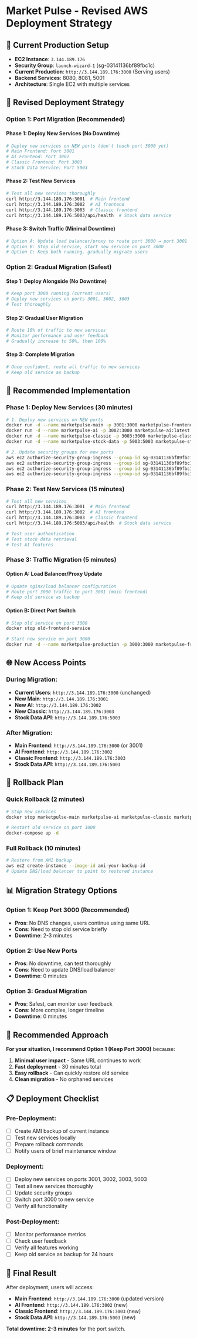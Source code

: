 # Market Pulse - Revised AWS Deployment Strategy

## 🎯 **Current Production Setup**
- **EC2 Instance**: `3.144.189.176`
- **Security Group**: `launch-wizard-1` (sg-03141136bf89fbc1c)
- **Current Production**: `http://3.144.189.176:3000` (Serving users)
- **Backend Services**: 8080, 8081, 5001
- **Architecture**: Single EC2 with multiple services

## 🚀 **Revised Deployment Strategy**

### **Option 1: Port Migration (Recommended)**

#### **Phase 1: Deploy New Services (No Downtime)**
```bash
# Deploy new services on NEW ports (don't touch port 3000 yet)
# Main Frontend: Port 3001
# AI Frontend: Port 3002  
# Classic Frontend: Port 3003
# Stock Data Service: Port 5003
```

#### **Phase 2: Test New Services**
```bash
# Test all new services thoroughly
curl http://3.144.189.176:3001  # Main frontend
curl http://3.144.189.176:3002  # AI frontend
curl http://3.144.189.176:3003  # Classic frontend
curl http://3.144.189.176:5003/api/health  # Stock data service
```

#### **Phase 3: Switch Traffic (Minimal Downtime)**
```bash
# Option A: Update load balancer/proxy to route port 3000 → port 3001
# Option B: Stop old service, start new service on port 3000
# Option C: Keep both running, gradually migrate users
```

### **Option 2: Gradual Migration (Safest)**

#### **Step 1: Deploy Alongside (No Downtime)**
```bash
# Keep port 3000 running (current users)
# Deploy new services on ports 3001, 3002, 3003
# Test thoroughly
```

#### **Step 2: Gradual User Migration**
```bash
# Route 10% of traffic to new services
# Monitor performance and user feedback
# Gradually increase to 50%, then 100%
```

#### **Step 3: Complete Migration**
```bash
# Once confident, route all traffic to new services
# Keep old service as backup
```

## 🔧 **Recommended Implementation**

### **Phase 1: Deploy New Services (30 minutes)**

```bash
# 1. Deploy new services on NEW ports
docker run -d --name marketpulse-main -p 3001:3000 marketpulse-frontend:latest
docker run -d --name marketpulse-ai -p 3002:3000 marketpulse-ai:latest  
docker run -d --name marketpulse-classic -p 3003:3000 marketpulse-classic:latest
docker run -d --name marketpulse-stock-data -p 5003:5003 marketpulse-stock-data:latest

# 2. Update security groups for new ports
aws ec2 authorize-security-group-ingress --group-id sg-03141136bf89fbc1c --protocol tcp --port 3001 --cidr 0.0.0.0/0
aws ec2 authorize-security-group-ingress --group-id sg-03141136bf89fbc1c --protocol tcp --port 3002 --cidr 0.0.0.0/0
aws ec2 authorize-security-group-ingress --group-id sg-03141136bf89fbc1c --protocol tcp --port 3003 --cidr 0.0.0.0/0
aws ec2 authorize-security-group-ingress --group-id sg-03141136bf89fbc1c --protocol tcp --port 5003 --cidr 0.0.0.0/0
```

### **Phase 2: Test New Services (15 minutes)**

```bash
# Test all new services
curl http://3.144.189.176:3001  # Main frontend
curl http://3.144.189.176:3002  # AI frontend  
curl http://3.144.189.176:3003  # Classic frontend
curl http://3.144.189.176:5003/api/health  # Stock data service

# Test user authentication
# Test stock data retrieval
# Test AI features
```

### **Phase 3: Traffic Migration (5 minutes)**

#### **Option A: Load Balancer/Proxy Update**
```bash
# Update nginx/load balancer configuration
# Route port 3000 traffic to port 3001 (main frontend)
# Keep old service as backup
```

#### **Option B: Direct Port Switch**
```bash
# Stop old service on port 3000
docker stop old-frontend-service

# Start new service on port 3000
docker run -d --name marketpulse-production -p 3000:3000 marketpulse-frontend:latest
```

## 🌐 **New Access Points**

### **During Migration:**
- **Current Users**: `http://3.144.189.176:3000` (unchanged)
- **New Main**: `http://3.144.189.176:3001`
- **New AI**: `http://3.144.189.176:3002`
- **New Classic**: `http://3.144.189.176:3003`
- **Stock Data API**: `http://3.144.189.176:5003`

### **After Migration:**
- **Main Frontend**: `http://3.144.189.176:3000` (or 3001)
- **AI Frontend**: `http://3.144.189.176:3002`
- **Classic Frontend**: `http://3.144.189.176:3003`
- **Stock Data API**: `http://3.144.189.176:5003`

## 🔄 **Rollback Plan**

### **Quick Rollback (2 minutes)**
```bash
# Stop new services
docker stop marketpulse-main marketpulse-ai marketpulse-classic marketpulse-stock-data

# Restart old service on port 3000
docker-compose up -d
```

### **Full Rollback (10 minutes)**
```bash
# Restore from AMI backup
aws ec2 create-instance --image-id ami-your-backup-id
# Update DNS/load balancer to point to restored instance
```

## 📊 **Migration Strategy Options**

### **Option 1: Keep Port 3000 (Recommended)**
- **Pros**: No DNS changes, users continue using same URL
- **Cons**: Need to stop old service briefly
- **Downtime**: 2-3 minutes

### **Option 2: Use New Ports**
- **Pros**: No downtime, can test thoroughly
- **Cons**: Need to update DNS/load balancer
- **Downtime**: 0 minutes

### **Option 3: Gradual Migration**
- **Pros**: Safest, can monitor user feedback
- **Cons**: More complex, longer timeline
- **Downtime**: 0 minutes

## 🎯 **Recommended Approach**

**For your situation, I recommend Option 1 (Keep Port 3000)** because:

1. **Minimal user impact** - Same URL continues to work
2. **Fast deployment** - 30 minutes total
3. **Easy rollback** - Can quickly restore old service
4. **Clean migration** - No orphaned services

## 📋 **Deployment Checklist**

### **Pre-Deployment:**
- [ ] Create AMI backup of current instance
- [ ] Test new services locally
- [ ] Prepare rollback commands
- [ ] Notify users of brief maintenance window

### **Deployment:**
- [ ] Deploy new services on ports 3001, 3002, 3003, 5003
- [ ] Test all new services thoroughly
- [ ] Update security groups
- [ ] Switch port 3000 to new service
- [ ] Verify all functionality

### **Post-Deployment:**
- [ ] Monitor performance metrics
- [ ] Check user feedback
- [ ] Verify all features working
- [ ] Keep old service as backup for 24 hours

## 🚀 **Final Result**

After deployment, users will access:
- **Main Frontend**: `http://3.144.189.176:3000` (updated version)
- **AI Frontend**: `http://3.144.189.176:3002` (new)
- **Classic Frontend**: `http://3.144.189.176:3003` (new)
- **Stock Data API**: `http://3.144.189.176:5003` (new)

**Total downtime: 2-3 minutes** for the port switch.


